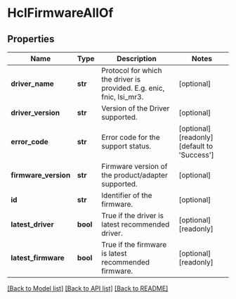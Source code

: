 # HclFirmwareAllOf

## Properties
Name | Type | Description | Notes
------------ | ------------- | ------------- | -------------
**driver_name** | **str** | Protocol for which the driver is provided. E.g.  enic, fnic, lsi_mr3.   | [optional] 
**driver_version** | **str** | Version of the Driver supported.   | [optional] 
**error_code** | **str** | Error code for the support status.   | [optional] [readonly] [default to 'Success']
**firmware_version** | **str** | Firmware version of the product/adapter supported.   | [optional] 
**id** | **str** | Identifier of the firmware.   | [optional] 
**latest_driver** | **bool** | True if the driver is latest recommended driver.   | [optional] [readonly] 
**latest_firmware** | **bool** | True if the firmware is latest recommended firmware.    | [optional] [readonly] 

[[Back to Model list]](../README.md#documentation-for-models) [[Back to API list]](../README.md#documentation-for-api-endpoints) [[Back to README]](../README.md)


